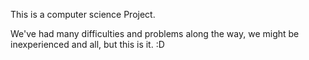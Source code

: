 This is a computer science Project. 

We've had many difficulties and problems along the way,
we might be inexperienced and all, but this is it. :D
